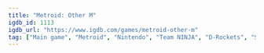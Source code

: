```yaml
---
title: "Metroid: Other M"
igdb_id: 1113
igdb_url: "https://www.igdb.com/games/metroid-other-m"
tag: ["Main game", "Metroid", "Nintendo", "Team NINJA", "D-Rockets", "Shooter", "Platform", "Adventure", "Single player", "First person", "Third person", "Action", "Science fiction"]
---
```


